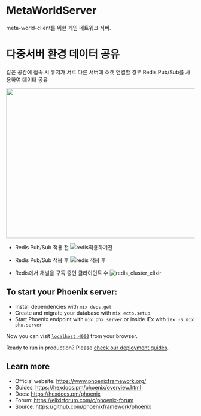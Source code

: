 # MetaWorldServer

meta-world-client를 위한 게임 네트워크 서버.

# 다중서버 환경 데이터 공유

같은 공간에 접속 시 유저가 서로 다른 서버에 소켓 연결할 경우 Redis Pub/Sub를 사용하여 데이터 공유

<img src="https://user-images.githubusercontent.com/59630175/215166647-651488dd-6fb1-4751-bc7d-f16ebf2b7311.png" width="700" height="400"/>

- Redis Pub/Sub 적용 전
![redis적용하기전](https://user-images.githubusercontent.com/59630175/215166909-7ace93b2-83a5-4d22-801b-dd9c56b14df5.PNG)

- Redis Pub/Sub 적용 후
![redis 적용 후](https://user-images.githubusercontent.com/59630175/215166920-8ef7de36-ebf0-4c6a-9fc4-56b1fb770a63.PNG)

- Redis에서 채널을 구독 중인 클라이언트 수
![redis_cluster_elixir](https://user-images.githubusercontent.com/59630175/215166940-8ceef678-4063-49b2-ad77-42a59c5076d1.PNG)

To start your Phoenix server:
--
  * Install dependencies with `mix deps.get`
  * Create and migrate your database with `mix ecto.setup`
  * Start Phoenix endpoint with `mix phx.server` or inside IEx with `iex -S mix phx.server`

Now you can visit [`localhost:4000`](http://localhost:4000) from your browser.

Ready to run in production? Please [check our deployment guides](https://hexdocs.pm/phoenix/deployment.html).

## Learn more

  * Official website: https://www.phoenixframework.org/
  * Guides: https://hexdocs.pm/phoenix/overview.html
  * Docs: https://hexdocs.pm/phoenix
  * Forum: https://elixirforum.com/c/phoenix-forum
  * Source: https://github.com/phoenixframework/phoenix

